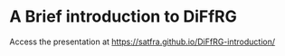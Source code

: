 # A Brief introduction to DiFfRG

Access the presentation at https://satfra.github.io/DiFfRG-introduction/